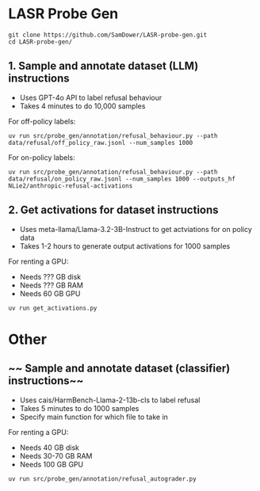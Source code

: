 # LASR Probe Gen

```
git clone https://github.com/SamDower/LASR-probe-gen.git
cd LASR-probe-gen/
```


## 1. Sample and annotate dataset (LLM) instructions

- Uses GPT-4o API to label refusal behaviour
- Takes 4 minutes to do 10,000 samples

For off-policy labels:
```
uv run src/probe_gen/annotation/refusal_behaviour.py --path data/refusal/off_policy_raw.jsonl --num_samples 1000
```
For on-policy labels:
```
uv run src/probe_gen/annotation/refusal_behaviour.py --path data/refusal/on_policy_raw.jsonl --num_samples 1000 --outputs_hf NLie2/anthropic-refusal-activations
```


## 2. Get activations for dataset instructions

- Uses meta-llama/Llama-3.2-3B-Instruct to get actviations for on policy data
- Takes 1-2 hours to generate output activations for 1000 samples

For renting a GPU:
- Needs ??? GB disk
- Needs ??? GB RAM
- Needs 60 GB GPU

```
uv run get_activations.py
```


# Other
## ~~ Sample and annotate dataset (classifier) instructions~~

- Uses cais/HarmBench-Llama-2-13b-cls to label refusal
- Takes 5 minutes to do 1000 samples
- Specify main function for which file to take in

For renting a GPU:
- Needs 40 GB disk
- Needs 30-70 GB RAM
- Needs 100 GB GPU

```
uv run src/probe_gen/annotation/refusal_autograder.py
```
